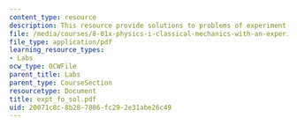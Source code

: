 ```yaml
---
content_type: resource
description: This resource provide solutions to problems of experiment falling object.
file: /media/courses/8-01x-physics-i-classical-mechanics-with-an-experimental-focus-fall-2002/20071c8c8b287886fc292e31abe26c49_expt_fo_sol.pdf
file_type: application/pdf
learning_resource_types:
- Labs
ocw_type: OCWFile
parent_title: Labs
parent_type: CourseSection
resourcetype: Document
title: expt_fo_sol.pdf
uid: 20071c8c-8b28-7886-fc29-2e31abe26c49
---
```

